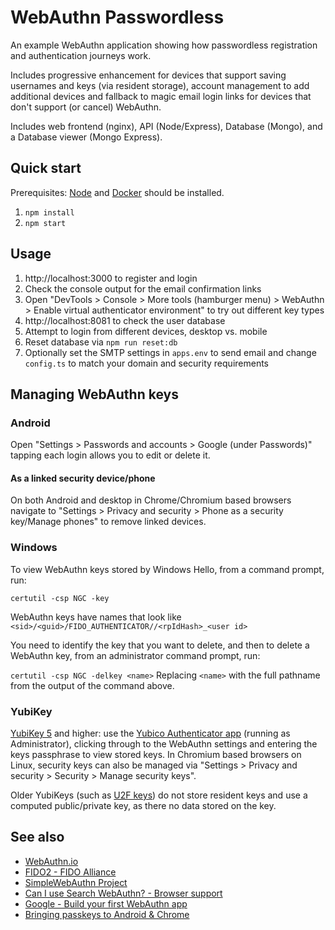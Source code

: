# WebAuthn Passwordless

An example WebAuthn application showing how passwordless registration and authentication journeys work.

Includes progressive enhancement for devices that support saving usernames and keys (via resident storage), account management to add additional devices and fallback to magic email login links for devices that don't support (or cancel) WebAuthn.

Includes web frontend (nginx), API (Node/Express), Database (Mongo), and a Database viewer (Mongo Express).

## Quick start

Prerequisites: [Node](https://nodejs.org/) and [Docker](https://www.docker.com/) should be installed.

1. `npm install`
2. `npm start`

## Usage

1. http://localhost:3000 to register and login
2. Check the console output for the email confirmation links
3. Open "DevTools > Console > More tools (hamburger menu) > WebAuthn > Enable virtual authenticator environment" to try out different key types
4. http://localhost:8081 to check the user database
5. Attempt to login from different devices, desktop vs. mobile
6. Reset database via `npm run reset:db`
7. Optionally set the SMTP settings in `apps.env` to send email and change `config.ts` to match your domain and security requirements

## Managing WebAuthn keys

### Android

Open "Settings > Passwords and accounts > Google (under Passwords)" tapping each login allows you to edit or delete it.

#### As a linked security device/phone

On both Android and desktop in Chrome/Chromium based browsers navigate to "Settings > Privacy and security > Phone as a security key/Manage phones" to remove linked devices.

### Windows

To view WebAuthn keys stored by Windows Hello, from a command prompt, run:

`certutil -csp NGC -key`

WebAuthn keys have names that look like `<sid>/<guid>/FIDO_AUTHENTICATOR//<rpIdHash>_<user id>`

You need to identify the key that you want to delete, and then to delete a WebAuthn key, from an administrator command prompt, run:

`certutil -csp NGC -delkey <name>` Replacing `<name>` with the full pathname from the output of the command above.

### YubiKey

[YubiKey 5](https://support.yubico.com/hc/en-us/articles/360016649339-YubiKey-5C-NFC) and higher: use the [Yubico Authenticator app](https://www.yubico.com/products/yubico-authenticator/) (running as Administrator), clicking through to the WebAuthn settings and entering the keys passphrase to view stored keys. In Chromium based browsers on Linux, security keys can also be managed via "Settings > Privacy and security > Security > Manage security keys".

Older YubiKeys (such as [U2F keys](https://support.yubico.com/hc/en-us/articles/360013656800-FIDO-U2F-Security-Key)) do not store resident keys and use a computed public/private key, as there no data stored on the key.

## See also

- [WebAuthn.io](https://webauthn.io/)
- [FIDO2 - FIDO Alliance](https://fidoalliance.org/fido2/)
- [SimpleWebAuthn Project](https://github.com/MasterKale/SimpleWebAuthn)
- [Can I use Search WebAuthn? - Browser support](https://caniuse.com/?search=webauthn)
- [Google - Build your first WebAuthn app](https://developers.google.com/codelabs/webauthn-reauth)
- [Bringing passkeys to Android & Chrome](https://android-developers.googleblog.com/2022/10/bringing-passkeys-to-android-and-chrome.html)
